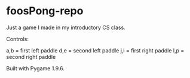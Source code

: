 # foosPong-repo
Just a game I made in my introductory CS class.

Controls:

a,b = first left paddle
d,e = second left paddle
j,i = first right paddle
l,p = second right paddle



Built with Pygame 1.9.6.
